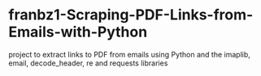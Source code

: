 # franbz1-Scraping-PDF-Links-from-Emails-with-Python
project to extract links to PDF from emails using Python and the imaplib, email, decode_header, re and requests libraries
